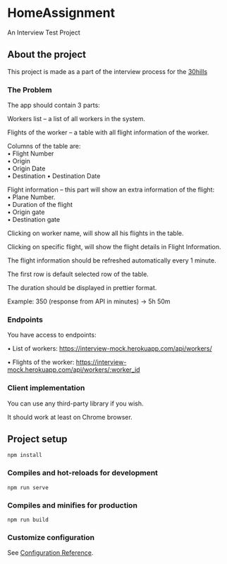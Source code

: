 # HomeAssignment

An Interview Test Project

## About the project

This project is made as a part of the interview process for the <a href="https://www.quest.com/">30hills</a>

### The Problem

The app should contain 3 parts: 

Workers list – a list of all workers in the system.

Flights of the worker – a table with all flight information of the worker.

Columns of the table are:   
   • Flight Number   
   • Origin   
   • Origin Date   
   • Destination 
   • Destination Date
   
Flight information – this part will show an extra information of the flight:    
   • Plane Number.    
   • Duration of the flight  
   • Origin gate  
   • Destination gate 
   
Clicking on worker name, will show all his flights in the table.

Clicking on specific flight, will show the flight details in Flight Information.

The flight information should be refreshed automatically every 1 minute.

The first row is default selected row of the table.

The duration should be displayed in prettier format. 

Example: 350 (response from API in minutes) → 5h 50m

### Endpoints

You have access to endpoints:

• List of workers: https://interview-mock.herokuapp.com/api/workers/

• Flights of the worker: https://interview-mock.herokuapp.com/api/workers/:worker_id

### Client implementation

You can use any third-party library if you wish.

It should work at least on Chrome browser.

## Project setup
```
npm install
```

### Compiles and hot-reloads for development
```
npm run serve
```

### Compiles and minifies for production
```
npm run build
```

### Customize configuration
See [Configuration Reference](https://cli.vuejs.org/config/).

